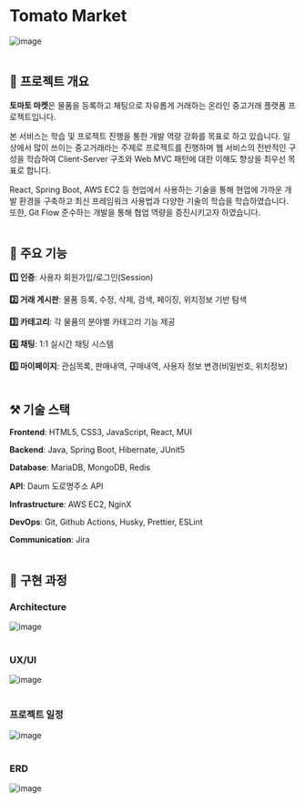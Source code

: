 # Tomato Market
![image](https://github.com/user-attachments/assets/a47f87c2-be42-4e8d-8b36-2a73758accd9)
</br>
</br>
 
## 📖 **프로젝트 개요**

**토마토 마켓**은 물품을 등록하고 채팅으로 자유롭게 거래하는 온라인 중고거래 플랫폼 프로젝트입니다.

 본 서비스는 학습 및 프로젝트 진행을 통한 개발 역량 강화를 목표로 하고 있습니다. 일상에서 많이 쓰이는 중고거래라는 주제로 프로젝트를 진행하며 웹 서비스의 전반적인 구성을 학습하여 Client-Server 구조와 Web MVC 패턴에 대한 이해도 향상을 최우선 목표로 합니다.

 React, Spring Boot, AWS EC2 등 현업에서 사용하는 기술을 통해 현업에 가까운 개발 환경을 구축하고 최신 프레임워크 사용법과 다양한 기술의 학습을 학습하였습니다. 또한, Git Flow 준수하는 개발을 통해 협업 역량을 증진시키고자 하였습니다.
 </br>
 </br>

## 🔎 **주요 기능**


**1️⃣ 인증**: 사용자 회원가입/로그인(Session)

**2️⃣ 거래 게시판**: 물품 등록, 수정, 삭제, 검색, 페이징, 위치정보 기반 탐색

**3️⃣ 카테고리**: 각 물품의 분야별 카테고리 기능 제공

**4️⃣ 채팅**: 1:1 실시간 채팅 시스템

**5️⃣ 마이페이지**: 관심목록, 판매내역, 구매내역, 사용자 정보 변경(비밀번호, 위치정보)
 </br>
 </br>
 

## ⚒️ **기술 스택**

**Frontend**: HTML5, CSS3, JavaScript, React, MUI

**Backend**: Java, Spring Boot, Hibernate, JUnit5

**Database**: MariaDB, MongoDB, Redis

**API**: Daum 도로명주소 API

**Infrastructure**: AWS EC2, NginX

**DevOps**: Git, Github Actions, Husky, Prettier, ESLint

**Communication**: Jira
 </br>
 </br>

 ## 📰 **구현 과정**


### **Architecture**

![image](https://github.com/user-attachments/assets/4c644bd4-7bc6-4a6e-8563-448d99fdd624)
</br>
</br>

### **UX/UI**

![image](https://github.com/user-attachments/assets/a57cd871-1e71-457b-89a3-182e1cc683e9)
</br>
</br>

### **프로젝트 일정**

![image](https://github.com/user-attachments/assets/7da16bc8-d3aa-4c9a-9ec5-dfcee23e2844)
</br>
</br>

### **ERD**

![image](https://github.com/user-attachments/assets/d42af5e2-a7d6-4f50-8c3a-0faa66b05afc)
</br>
</br>

